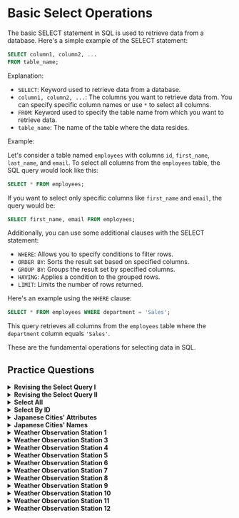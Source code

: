 #   Basic Select Operations
The basic SELECT statement in SQL is used to retrieve data from a database. Here's a simple example of the SELECT statement:

```sql
SELECT column1, column2, ...
FROM table_name;
```

Explanation:

- `SELECT`: Keyword used to retrieve data from a database.
- `column1, column2, ...`: The columns you want to retrieve data from. You can specify specific column names or use `*` to select all columns.
- `FROM`: Keyword used to specify the table name from which you want to retrieve data.
- `table_name`: The name of the table where the data resides.

Example:

Let's consider a table named `employees` with columns `id`, `first_name`, `last_name`, and `email`. To select all columns from the `employees` table, the SQL query would look like this:

```sql
SELECT * FROM employees;
```

If you want to select only specific columns like `first_name` and `email`, the query would be:

```sql
SELECT first_name, email FROM employees;
```

Additionally, you can use some additional clauses with the SELECT statement:

- `WHERE`: Allows you to specify conditions to filter rows.
- `ORDER BY`: Sorts the result set based on specified columns.
- `GROUP BY`: Groups the result set by specified columns.
- `HAVING`: Applies a condition to the grouped rows.
- `LIMIT`: Limits the number of rows returned.

Here's an example using the `WHERE` clause:

```sql
SELECT * FROM employees WHERE department = 'Sales';
```

This query retrieves all columns from the `employees` table where the `department` column equals `'Sales'`.

These are the fundamental operations for selecting data in SQL.

##   Practice Questions

<details>
<summary><b>Revising the Select Query I</b></summary>

+ <details>
    <summary><b>Questions</b></summary>

   Query all columns for all American cities in the CITY table with populations larger than 100000. The CountryCode for America is USA.
   The CITY table is described as follows:

   <img src="assets/revising-select-query-I.jpg" alt="Table" style="height:100%; width:60%">


   </details>
+ <details>
    <summary><b>Code</b></summary>
    
    ```sql
    SELECT * 
    FROM CITY 
    WHERE COUNTRYCODE="USA" AND POPULATION>1000000
    ```
   </details>
</details>

<details>
<summary><b>Revising the Select Query II</b></summary>

+ <details>
    <summary><b>Questions</b></summary>

   Query the NAME field for all American cities in the CITY table with populations larger than 120000. The CountryCode for America is USA. The CITY table is described as follows:
   <img src="assets/revising-select-query-II.jpg" alt="Table" style="height:100%; width:60%">


   </details>
+ <details>
    <summary><b>Code</b></summary>
    
    ```sql
    SELECT * 
    FROM CITY 
    WHERE COUNTRYCODE="USA" AND POPULATION>1200000
    ```
   </details>
</details>


<details>
<summary><b>Select All</b></summary>

+ <details>
    <summary><b>Questions</b></summary>

   Query all columns (attributes) for every row in the CITY table. The CITY table is described as follows:

   <img src="assets/select-all.jpg" alt="Table" style="height:100%; width:60%">


   </details>
+ <details>
    <summary><b>Code</b></summary>
    
    ```sql
   SELECT * 
   FROM CITY

    ```
   </details>
</details>

<details>
<summary><b>Select By ID</b></summary>

+ <details>
    <summary><b>Questions</b></summary>

   Query all columns for a city in CITY with the ID 1661.
   The CITY table is described as follows:
   <img src="assets/select-by-id.jpg" alt="Table" style="height:100%; width:60%">


   </details>
+ <details>
    <summary><b>Code</b></summary>
    
    ```sql
    SELECT * 
    FROM CITY 
    WHERE ID=1661
    ```
   </details>
</details>

<details>
<summary><b>Japanese Cities' Attributes</b></summary>

+ <details>
    <summary><b>Questions</b></summary>

   Query all attributes of every Japanese city in the CITY table. The COUNTRYCODE for Japan is JPN.The CITY table is described as follows:
   <img src="assets/Japanese-Cities'-Attributes.jpg" alt="Table" style="height:100%; width:60%">


   </details>
+ <details>
    <summary><b>Code</b></summary>
    
    ```sql
   SELECT * 
   FROM CITY 
   WHERE COUNTRYCODE="JPN"
    ```
   </details>
</details>

<details>
<summary><b>Japanese Cities' Names</b></summary>

+ <details>
    <summary><b>Questions</b></summary>

   Query the names of all the Japanese cities in the CITY table. The COUNTRYCODE for Japan is JPN.
   The CITY table is described as follows:
   <img src="assets/Japanese-Cities'-Attributes.jpg" alt="Table" style="height:100%; width:60%">


   </details>
+ <details>
    <summary><b>Code</b></summary>
    
    ```sql
    SELECT NAME 
    FROM CITY 
    WHERE COUNTRYCODE = "JPN"
    ```
   </details>
</details>

<details>
<summary><b>Weather Observation Station 1</b></summary>

+ <details>
    <summary><b>Questions</b></summary>

   Query a list of CITY and STATE from the STATION table.The STATION table is described as follows:
   <img src="assets/Weather-Observation-Station-1.jpg" alt="Table" style="height:100%; width:60%">


   </details>
+ <details>
    <summary><b>Code</b></summary>
    
    ```sql
    SELECT CITY ,STATE 
    FROM STATION
    ```
   </details>
</details>

<details>
<summary><b>Weather Observation Station 3</b></summary>

+ <details>
    <summary><b>Questions</b></summary>

   Query a list of CITY names from STATION for cities that have an even ID number. Print the results in any order, but exclude duplicates from the answer.The STATION table is described as follows:
   <img src="assets/Weather-Observation-Station-3.jpg" alt="Table" style="height:100%; width:60%">

   where LAT_N is the northern latitude and LONG_W is the western longitude.


   </details>
+ <details>
    <summary><b>Code</b></summary>
    
    ```sql
    SELECT DISTINCT(CITY) 
    FROM STATION 
    WHERE id%2=0
    ```
   </details>
</details>

<details>
<summary><b>Weather Observation Station 4</b></summary>

+ <details>
    <summary><b>Questions</b></summary>

   Find the difference between the total number of CITY entries in the table and the number of distinct CITY entries in the table.The STATION table is described as follows:
   <img src="assets/Weather-Observation-Station-4.jpg" alt="Table" style="height:100%; width:60%">

   where LAT_N is the northern latitude and LONG_W is the western longitude.


   </details>
+ <details>
    <summary><b>Code</b></summary>
    
    ```sql
    SELECT (COUNT(CITY) - COUNT(DISTINCT(CITY))) 
    FROM STATION
    ```
   </details>
</details>

<details>
<summary><b>Weather Observation Station 5</b></summary>

+ <details>
    <summary><b>Questions</b></summary>

   Query the two cities in STATION with the shortest and longest CITY names, as well as their respective lengths (i.e.: number of characters in the name). If there is more than one smallest or largest city, choose the one that comes first when ordered alphabetically.The STATION table is described as follows:
   <img src="assets/Weather-Observation-Station-5.jpg" alt="Table" style="height:100%; width:60%">

   where LAT_N is the northern latitude and LONG_W is the western longitude.


   </details>
+ <details>
    <summary><b>Code</b></summary>
    
    ```sql
    (SELECT CITY, LENGTH(CITY) AS CITYLENGTH 
    FROM STATION 
    ORDER BY CITYLENGTH, CITY
    LIMIT 1)
    UNION
    (SELECT CITY, LENGTH(CITY) AS CITYLENGTH 
    FROM STATION 
    ORDER BY CITYLENGTH DESC, CITY
    LIMIT 1)
    ```
   </details>
</details>

<details>
<summary><b>Weather Observation Station 6</b></summary>

+ <details>
    <summary><b>Questions</b></summary>

   Query the list of CITY names starting with vowels (i.e., a, e, i, o, or u) from STATION. Your result cannot contain duplicates.

    Input Format

    The STATION table is described as follows
   <img src="assets/Weather-Observation-Station-5.jpg" alt="Table" style="height:100%; width:60%">

   where LAT_N is the northern latitude and LONG_W is the western longitude.


   </details>
+ <details>
    <summary><b>Code</b></summary>
    
    ```sql
    SELECT DISTINCT CITY FROM STATION 
    WHERE CITY LIKE 'A%' OR CITY LIKE 'E%' OR CITY LIKE 'I%' OR CITY LIKE 'O%' OR CITY LIKE 'U%'
    ```
    or
    ```sql
    SELECT DISTINCT CITY 
    FROM STATION 
    WHERE 
        LEFT(CITY, 1) IN ('a', 'e', 'i', 'o', 'u')
    ```
    or 
    ```sql
    select city 
    from station 
    where city like ('[a,e,i,o,u]%')
    ```
    
   </details>
</details>

<details>
<summary><b>Weather Observation Station 7</b></summary>

+ <details>
    <summary><b>Questions</b></summary>

   Query the list of CITY names ending with vowels (a, e, i, o, u) from STATION. Your result cannot contain duplicates.

    Input Format

    The STATION table is described as follows:
   <img src="assets/Weather-Observation-Station-5.jpg" alt="Table" style="height:100%; width:60%">

   where LAT_N is the northern latitude and LONG_W is the western longitude.


   </details>
+ <details>
    <summary><b>Code</b></summary>
    
    ```sql
    SELECT DISTINCT CITY FROM STATION 
    WHERE CITY LIKE '%A' OR CITY LIKE '%E' OR CITY LIKE '%I' OR CITY LIKE '%O' OR CITY LIKE '%U'
    ```
    or
    ```sql
    SELECT DISTINCT CITY 
    FROM STATION 
    WHERE 
        RIGHT(CITY, 1) IN ('a', 'e', 'i', 'o', 'u')
    ```
    or
    ```sql
    select  DISTINCT city 
    from station 
    where city like ('%[a,e,i,o,u]')
    ```
   </details>
</details>

<details>
<summary><b>Weather Observation Station 8</b></summary>

+ <details>
    <summary><b>Questions</b></summary>

   Query the list of CITY names from STATION which have vowels (i.e., a, e, i, o, and u) as both their first and last characters. Your result cannot contain duplicates.

    Input Format

    The STATION table is described as follows:
   <img src="assets/Weather-Observation-Station-5.jpg" alt="Table" style="height:100%; width:60%">

   where LAT_N is the northern latitude and LONG_W is the western longitude.


   </details>
+ <details>
    <summary><b>Code</b></summary>
    
    ```sql
    SELECT DISTINCT CITY 
    FROM STATION 
    WHERE CITY LIKE('[A,E,I,O,U]%[A,E,I,O,U]')
    ```
    or
    ```sql
    SELECT DISTINCT CITY 
    FROM STATION 
    WHERE CITY REGEXP '^[AEIOUaeiou].*[AEIOUaeiou]$';
    ```
   </details>
</details>

<details>
<summary><b>Weather Observation Station 9</b></summary>

+ <details>
    <summary><b>Questions</b></summary>

   Query the list of CITY names from STATION that do not start with vowels. Your result cannot contain duplicates.

    Input Format

    The STATION table is described as follows
   <img src="assets/Weather-Observation-Station-5.jpg" alt="Table" style="height:100%; width:60%">

   where LAT_N is the northern latitude and LONG_W is the western longitude.


   </details>
+ <details>
    <summary><b>Code</b></summary>
    
    ```sql
    SELECT DISTINCT CITY 
    FROM STATION 
    WHERE CITY NOT LIKE('[A,E,I,O,U]%');
    ```
   </details>
</details>


<details>
<summary><b>Weather Observation Station 10</b></summary>

+ <details>
    <summary><b>Questions</b></summary>

   Query the list of CITY names from STATION that do not end with vowels. Your result cannot contain duplicates.

    Input Format

    The STATION table is described as follows:
   <img src="assets/Weather-Observation-Station-5.jpg" alt="Table" style="height:100%; width:60%">

   where LAT_N is the northern latitude and LONG_W is the western longitude.


   </details>
+ <details>
    <summary><b>Code</b></summary>
    
    ```sql
    SELECT DISTINCT CITY 
    FROM STATION 
    WHERE CITY NOT LIKE('%[A,E,I,O,U]');
    ```
   </details>
</details>

<details>
<summary><b>Weather Observation Station 11</b></summary>

+ <details>
    <summary><b>Questions</b></summary>

   Query the list of CITY names from STATION that either do not start with vowels or do not end with vowels. Your result cannot contain duplicates.

    Input Format

    The STATION table is described as follows:
   <img src="assets/Weather-Observation-Station-5.jpg" alt="Table" style="height:100%; width:60%">

   where LAT_N is the northern latitude and LONG_W is the western longitude.


   </details>
+ <details>
    <summary><b>Code</b></summary>
    
    ```sql
    SELECT DISTINCT CITY 
    FROM STATION 
    WHERE CITY NOT LIKE ('[A,E,I,O,U]%[A,E,I,O,U]');
    ```
   </details>
</details>

<details>
<summary><b>Weather Observation Station 12</b></summary>

+ <details>
    <summary><b>Questions</b></summary>

   Query the list of CITY names from STATION that do not start with vowels and do not end with vowels. Your result cannot contain duplicates.

    Input Format

    The STATION table is described as follows:
   <img src="assets/Weather-Observation-Station-5.jpg" alt="Table" style="height:100%; width:60%">

   where LAT_N is the northern latitude and LONG_W is the western longitude.


   </details>
+ <details>
    <summary><b>Code</b></summary>
    
    ```sql
    SELECT DISTINCT CITY 
    FROM STATION 
    WHERE CITY NOT LIKE('[A,E,I,O,U]%') AND CITY NOT LIKE('%[A,E,I,O,U]');
    ```
   </details>
</details>